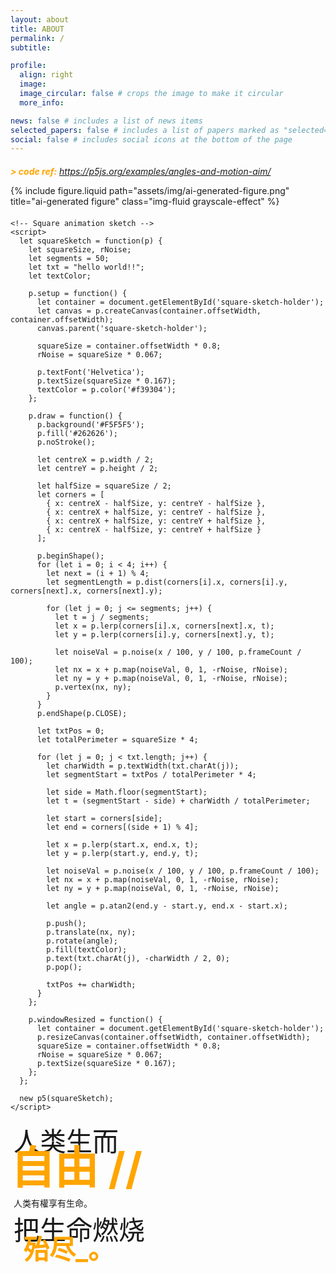 ```yaml
---
layout: about
title: ABOUT
permalink: /
subtitle:

profile:
  align: right
  image: 
  image_circular: false # crops the image to make it circular
  more_info: 

news: false # includes a list of news items
selected_papers: false # includes a list of papers marked as "selected={true}"
social: false # includes social icons at the bottom of the page
---
```


<!-- Add p5.js library -->
<script src="https://cdnjs.cloudflare.com/ajax/libs/p5.js/1.4.0/p5.js"></script>

<!-- Create a container that takes full width -->
<div id="sketch-holder" style="width: 100%; margin: 20px 0;"></div>

<!-- Your eyes sketch -->
<script>
let symbols = ['/', '&', '*', '%', '#', '@', '~', '+', '-', '='];
let fallingSymbols = [];

function setup() {
  let parentWidth = document.getElementById('sketch-holder').offsetWidth;
  let canvas = createCanvas(parentWidth, 400);
  canvas.parent('sketch-holder');
  colorMode(HSB);
  angleMode(DEGREES);
  describe('Two eyes that follow the cursor with falling symbols.');
  
  // Reduced number of symbols from 20 to 8
  for (let i = 0; i < 8; i++) {
    fallingSymbols.push({
      x: random(width),
      y: random(-100, 0),
      speed: random(0.8, 2),
      symbol: random(symbols),
      size: random(15, 30)
    });
  }
}

// Add windowResized function to handle container width changes
function windowResized() {
  let parentWidth = document.getElementById('sketch-holder').offsetWidth;
  resizeCanvas(parentWidth, 400);
}

function draw() {
  background(15);
  stroke(15);

  // Update and draw falling symbols
  for (let i = 0; i < fallingSymbols.length; i++) {
    let s = fallingSymbols[i];
    
    // Draw symbol with orange color
    noStroke();
    fill('#f39304');
    textSize(s.size);
    textAlign(CENTER, CENTER);
    text(s.symbol, s.x, s.y);
    
    // Update position
    s.y += s.speed;
    
    // Reset if symbol goes off screen
    if (s.y > height) {
      s.y = random(-100, 0);
      s.x = random(width);
      s.symbol = random(symbols);
      s.speed = random(0.8, 2);
    }
  }

  // Center the eyes in the canvas
  let spacing = 100;  // Space between eyes
  let centerX = width/2;
  
  // Draw left eye
  let leftX = centerX - spacing;
  let leftY = 200;
  let leftAngle = atan2(mouseY - leftY, mouseX - leftX);

  push();
  translate(leftX, leftY);
  fill('#F5F5F5');
  ellipse(0, 0, 90, 90);
  rotate(leftAngle);
  fill(15);
  ellipse(12.5, 0, 30, 30);
  pop();

  // Draw right eye
  let rightX = centerX + spacing;
  let rightY = 200;
  let rightAngle = atan2(mouseY - rightY, mouseX - rightX);

  push();
  translate(rightX, rightY);
  fill('#F5F5F5');
  ellipse(0, 0, 90, 90);
  rotate(rightAngle);
  fill(15);
  ellipse(12.5, 0, 30, 30);
  pop();

  // Add line below eyes
  strokeWeight(30);
  stroke('#F5F5F5');
  line(centerX - spacing - 25, leftY + 80, centerX + spacing + 25, rightY + 80);

  strokeWeight(30);
  stroke('#F5F5F5');
  line(centerX - spacing - 25, leftY + 95, centerX + spacing + 25, rightY + 95);

  strokeWeight(5);
  stroke(15);
  line(centerX - spacing - 50, leftY + 88, centerX + spacing + 50, rightY + 88);
}
</script>

*<span style="color: orange; font-weight: bold;"> > code ref:</span> https://p5js.org/examples/angles-and-motion-aim/*

<div class="row justify-content-sm-center">
  <div class="col-sm-4 mt-3 mt-md-0">
    <style>
      .grayscale-effect {
        filter: grayscale(100%);
        transition: filter 0.3s ease;
      }
      .grayscale-effect:hover {
        filter: grayscale(0%);
      }
    </style>
    {% include figure.liquid path="assets/img/ai-generated-figure.png" title="ai-generated figure" class="img-fluid grayscale-effect" %}
    
  </div>
  <div class="col-sm-4 mt-3 mt-md-0">
    <!-- Add container for the sketch -->
    <div id="square-sketch-holder" style="width: 100%; margin: 20px 0;"></div>

    <!-- Square animation sketch -->
    <script>
      let squareSketch = function(p) {
        let squareSize, rNoise;
        let segments = 50;
        let txt = "hello world!!";
        let textColor;

        p.setup = function() {
          let container = document.getElementById('square-sketch-holder');
          let canvas = p.createCanvas(container.offsetWidth, container.offsetWidth);
          canvas.parent('square-sketch-holder');
          
          squareSize = container.offsetWidth * 0.8;
          rNoise = squareSize * 0.067;

          p.textFont('Helvetica');
          p.textSize(squareSize * 0.167);
          textColor = p.color('#f39304');
        };

        p.draw = function() {
          p.background('#F5F5F5');
          p.fill('#262626');
          p.noStroke();

          let centreX = p.width / 2;
          let centreY = p.height / 2;

          let halfSize = squareSize / 2;
          let corners = [
            { x: centreX - halfSize, y: centreY - halfSize },
            { x: centreX + halfSize, y: centreY - halfSize },
            { x: centreX + halfSize, y: centreY + halfSize },
            { x: centreX - halfSize, y: centreY + halfSize }
          ];

          p.beginShape();
          for (let i = 0; i < 4; i++) {
            let next = (i + 1) % 4;
            let segmentLength = p.dist(corners[i].x, corners[i].y, corners[next].x, corners[next].y);

            for (let j = 0; j <= segments; j++) {
              let t = j / segments;
              let x = p.lerp(corners[i].x, corners[next].x, t);
              let y = p.lerp(corners[i].y, corners[next].y, t);

              let noiseVal = p.noise(x / 100, y / 100, p.frameCount / 100);
              let nx = x + p.map(noiseVal, 0, 1, -rNoise, rNoise);
              let ny = y + p.map(noiseVal, 0, 1, -rNoise, rNoise);
              p.vertex(nx, ny);
            }
          }
          p.endShape(p.CLOSE);

          let txtPos = 0;
          let totalPerimeter = squareSize * 4;

          for (let j = 0; j < txt.length; j++) {
            let charWidth = p.textWidth(txt.charAt(j));
            let segmentStart = txtPos / totalPerimeter * 4;

            let side = Math.floor(segmentStart);
            let t = (segmentStart - side) + charWidth / totalPerimeter;

            let start = corners[side];
            let end = corners[(side + 1) % 4];

            let x = p.lerp(start.x, end.x, t);
            let y = p.lerp(start.y, end.y, t);

            let noiseVal = p.noise(x / 100, y / 100, p.frameCount / 100);
            let nx = x + p.map(noiseVal, 0, 1, -rNoise, rNoise);
            let ny = y + p.map(noiseVal, 0, 1, -rNoise, rNoise);

            let angle = p.atan2(end.y - start.y, end.x - start.x);

            p.push();
            p.translate(nx, ny);
            p.rotate(angle);
            p.fill(textColor);
            p.text(txt.charAt(j), -charWidth / 2, 0);
            p.pop();

            txtPos += charWidth;
          }
        };

        p.windowResized = function() {
          let container = document.getElementById('square-sketch-holder');
          p.resizeCanvas(container.offsetWidth, container.offsetWidth);
          squareSize = container.offsetWidth * 0.8;
          rNoise = squareSize * 0.067;
          p.textSize(squareSize * 0.167);
        };
      };

      new p5(squareSketch);
    </script>
  </div>
  <div class="col-sm-4 mt-3 mt-md-0">
    <div style="text-align: left;">
      <span style="font-size: 3em; margin-left: 5px;">人类生而</span>
      <span style="color: orange; display: block; margin-top: -40px; font-size: 5em; font-weight: bold;">自由 //</span>
      <span style="display: block; margin-left: 5px;">人类有權享有生命。</span>
      <span style="font-size: 3em; margin-left: 5px;">把生命燃烧</span>
      <span style="color: orange; font-size: 3em; display: block; margin-left: 20px; margin-top: -30px; font-weight: bold;">殆尽_。</span>
    </div>
  </div>
</div>

